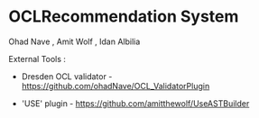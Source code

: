 # OCLRecommendation System

Ohad Nave , Amit Wolf , Idan Albilia

External Tools : 

* Dresden OCL validator - https://github.com/ohadNave/OCL_ValidatorPlugin

* 'USE' plugin - https://github.com/amitthewolf/UseASTBuilder
